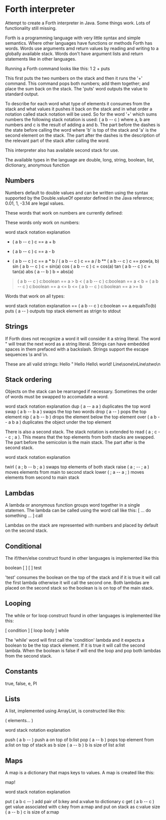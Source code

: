 # Forth interpreter

Attempt to create a Forth interpreter in Java. Some things work. Lots of functionality still missing.

Forth is a programming language with very little syntax and simple semantics. Where other languages have functions or methods Forth has words. Words use arguments amd return values by reading and writing to a globally available stack. Words don't have argument lists and return statements like in other languages. 

Running a Forth command looks like this:
1 2 + puts

This first puts the two numbers on the stack and then it runs the '+' command. This command pops both numbers; add them together; and place the sum back on the stack. The 'puts' word outputs the value to standard output. 

To describe for each word what type of elements it consumes from the stack and what values it pushes it back on the stack and in what order a notation called stack notation will be used. So for the word '+' which sums numbers the following stack notation is used: ( a b -- c ) where a, b are numbers and c is the result of adding a and b. The part before the dashes is the state before calling the word where 'b' is top of the stack and 'a' is the second element on the stack. The part after the dashes is the description of the relevant part of the stack after calling the word. 

This interpreter also has available second stack for use.

The available types in the language are double, long, string, boolean, list, dictionary, anonymous function


## Numbers

Numbers default to double values and can be written using the syntax supported by the Double.valueOf operator defined in the Java reference; 0.01, 1, -3.14 are legal values.

These words that work on numbers are currently defined:

These words only work on numbers:

word	stack notation	explanation
+	( a b -- c )    c == a + b
-	( a b -- c )    c == a - b
*	( a b -- c )	c == a * b
/	( a b -- c )	c == a / b
**	( a b -- c ) 	c == pow(a, b)
sin	( a b -- c )	c = sin(a)
cos	( a b -- c )	c = cos(a)
tan	( a b -- c )	c = tan(a)
abs	( a   -- b )	b = abs(a)
>	( a b -- c )    c:boolean == a > b
<	( a b -- c )    c:boolean == a < b
>=	( a b -- c )    c:boolean == a <= b
<=	( a b -- c )    c:boolean == a >= b


Words that work on all types:

word	stack notation	explanation
==	( a b -- c )	c:boolean == a.equalsTo(b)
puts	( a -- ) 	outputs top stack element as strign to stdout


## Strings

If Forth does not recognize a word it will consider it a string literal. The word " will treat the next word as a string literal. Strings can have embedded spaces in them prefaced with a backslash. Strings support the escape sequences \s and \n.

These are all valid strings:
Hello 
" Hello 
Hello\ world!
Line\sone\nLine\stwo\n

## Stack ordering

Objects on the stack can be rearranged if necessary. Sometimes the order of words must be swapped to accomadate a word.

word	stack notation		explanation
dup 	( a -- a a )		duplicates the top word
swap 	( a b -- b a )		swaps the top two words
drop 	( a -- )		pops the top element
nip  	( a b -- b )    	drops the element below the top element
over 	( a b -- a b a ) 	duplicates the object under the top element

There is also a second stack. The stack notation is extended to read ( a ; c -- c ; a ). This means that the top elements from both stacks are swapped. The part before the semicolon is the main stack. The part after is the second stack.

word	stack notation		explanation

twirl	( a ; b -- b ; a )	swaps top elements of both stack
raise 	( a ; -- ; a )		moves elements from main to second stack
lower	( ; a -- a ; ) 		moves elements from second to main stack

## Lambdas

A lambda or anonymous function groups word together in a single statemen. The lambda can be called using the word call like this:
[ ... do something ... ] call

Lambdas on the stack are represented with numbers and placed by default on the second stack.

## Conditional

The if/then/else construct found in other languages is implemented like this

boolean [ <called when true> ] [ <called when false> ] test 

'test' consumes the boolean on the top of the stack and if it is true it will call the first lambda otherwise it will call the second one. Both lambdas are placed on the second stack so the boolean is is on top of the main stack.

## Looping

The while or for loop construct found in other languages is implemented like this:

[ condition ] [ loop body ] while

The 'while' word will first call the 'condition' lambda and it expects a boolean to be the top stack element.  If it is true it will call the second lambda. When the boolean is false if will end the loop and pop both lambdas from the second stack. 

## Constants

true, false, e, PI

## Lists

A list, implemented using ArrayList, is constructed like this:

( elements... ) 

word	stack notation	explanation

push	( a b -- )	push a on top of b:list
pop	( a -- b )	pops top element from a:list on top of stack as b
size	( a -- b )	b is size of list a:list

## Maps

A map is a dictionary that maps keys to values. A map is created like this:

map!

word	stack notation	explanation

put	( a b c -- )	add pair of b:key and a:value to dictionary c
get	( a b -- c )	get value associated with c:key from a:map and put on stack as c:value
size	( a -- b )	c is size of a:map






